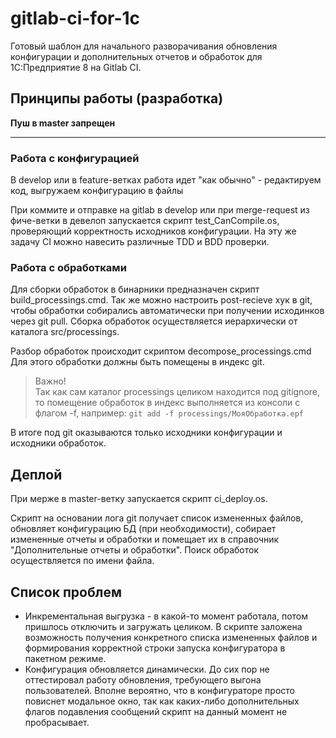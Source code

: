 # gitlab-ci-for-1c

Готовый шаблон для начального разворачивания обновления конфигурации и дополнительных отчетов и обработок для 1С:Предприятие 8 на Gitlab CI.

## Принципы работы (разработка)

**Пуш в master запрещен**

---

### Работа с конфигурацией

В develop или в feature-ветках работа идет "как обычно" - редактируем код, выгружаем конфигурацию в файлы

При коммите и отправке на gitlab в develop или при merge-request из фиче-ветки в девелоп запускается скрипт test_CanCompile.os, проверяющий корректность исходников конфигурации. На эту же задачу CI можно навесить различные TDD и BDD проверки.

### Работа с обработками

Для сборки обработок в бинарники предназначен скрипт build_processings.cmd. Так же можно настроить post-recieve хук в git, чтобы обработки собирались автоматически при получении исходинков через git pull.
Сборка обработок осуществляется иерархически от каталога src/processings.

Разбор обработок происходит скриптом decompose_processings.cmd
Для этого обработки должны быть помещены в индекс git.
> Важно!  
Так как сам каталог processings целиком находится под gitignore, то помещение обработок в индекс выполняется из консоли с флагом -f, например: `git add -f processings/МояОбработка.epf`

В итоге под git оказываются только исходники конфигурации и исходники обработок.

## Деплой

При мерже в master-ветку запускается скрипт ci_deploy.os.

Скрипт на основании лога git получает список измененных файлов, обновляет конфигурацию БД (при необходимости), собирает измененные отчеты и обработки и помещает их в справочник "Дополнительные отчеты и обработки". Поиск обработок осуществляется по имени файла.

## Список проблем

* Инкрементальная выгрузка - в какой-то момент работала, потом пришлось отключить и загружать целиком. В скрипте заложена возможность получения конкретного списка измененных файлов и формирования корректной строки запуска конфигуратора в пакетном режиме.
* Конфигурация обновляется динамически. До сих пор не оттестировал работу обновления, требующего выгона пользователей. Вполне вероятно, что в конфигураторе просто повиснет модальное окно, так как каких-либо дополнительных флагов подавления сообщений скрипт на данный момент не пробрасывает.
